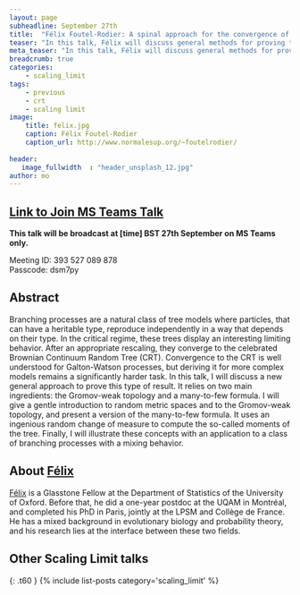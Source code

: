 ```yaml
---
layout: page
subheadline: September 27th
title:  "Félix Foutel-Rodier: A spinal approach for the convergence of branching processes to the Brownian CRT"
teaser: "In this talk, Félix will discuss general methods for proving that the limit for a given branching process is the Brownian Continuum Random Tree (CRT)"
meta_teaser: "In this talk, Félix will discuss general methods for proving that the limit for a given branching process is the Brownian Continuum Random Tree (CRT) "
breadcrumb: true
categories:
    - scaling_limit
tags:
    - previous
    - crt
    - scaling limit
image:
    title: felix.jpg
    caption: Félix Foutel-Rodier
    caption_url: http://www.normalesup.org/~foutelrodier/
    
header:
   image_fullwidth  : "header_unsplash_12.jpg"
author: mo
---
```

## [Link to Join MS Teams Talk](https://teams.microsoft.com/l/meetup-join/19%3ameeting_N2Q2NGY2NDEtYWVmNS00NzE3LWI0ZWMtMWFiZmE3NGM2MTc3%40thread.v2/0?context=%7b%22Tid%22%3a%22377e3d22-4ea1-422d-b0ad-8fcc89406b9e%22%2c%22Oid%22%3a%2243af9e94-a882-4d59-8a92-d00c8899065e%22%7d)

**This talk will be broadcast at [time] BST 27th September on MS Teams only.**

Meeting ID: 393 527 089 878 \
Passcode: dsm7py

## Abstract

Branching processes are a natural class of tree models where particles, that can have a heritable type, reproduce independently in a way that depends on their type. In the critical regime, these trees display an interesting limiting behavior. After an appropriate rescaling, they converge to the celebrated Brownian Continuum Random Tree (CRT). Convergence to the CRT is well understood for Galton-Watson processes, but deriving it for more complex models remains a significantly harder task. In this talk, I will discuss a new general approach to prove this type of result. It relies on two main ingredients: the Gromov-weak topology and a many-to-few formula. I will give a gentle introduction to random metric spaces and to the Gromov-weak topology, and present a version of the many-to-few formula. It uses an ingenious random change of measure to compute the so-called moments of the tree. Finally, I will illustrate these concepts with an application to a class of branching processes with a mixing behavior.


## About [Félix](http://www.normalesup.org/~foutelrodier/)

[Félix](http://www.normalesup.org/~foutelrodier/) is a Glasstone Fellow at the Department of Statistics of the University of Oxford. Before that, he did a one-year postdoc at the UQAM in Montréal, and completed his PhD in Paris, jointly at the LPSM and Collège de France. He has a mixed background in evolutionary biology and probability theory, and his research lies at the interface between these two fields.



## Other Scaling Limit talks
{: .t60 }
{% include list-posts category='scaling_limit' %}




